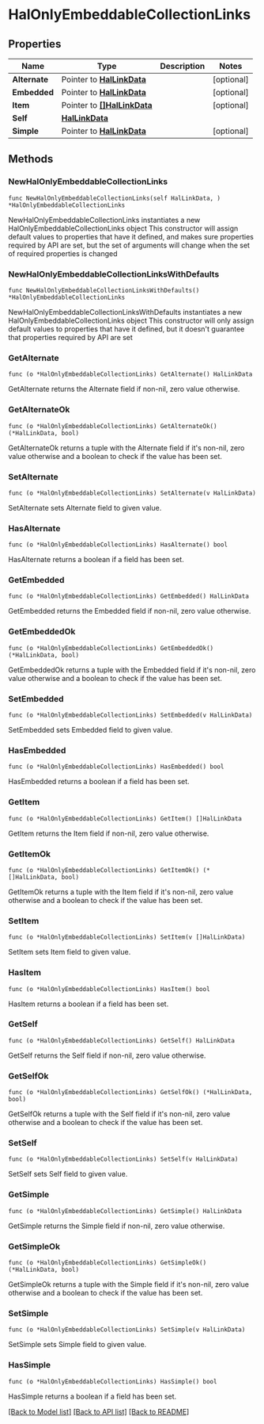 <!--
Copyright (C) 2020-2025 Arm Limited or its affiliates and Contributors. All rights reserved.
SPDX-License-Identifier: Apache-2.0
-->
# HalOnlyEmbeddableCollectionLinks

## Properties

Name | Type | Description | Notes
------------ | ------------- | ------------- | -------------
**Alternate** | Pointer to [**HalLinkData**](HalLinkData.md) |  | [optional] 
**Embedded** | Pointer to [**HalLinkData**](HalLinkData.md) |  | [optional] 
**Item** | Pointer to [**[]HalLinkData**](HalLinkData.md) |  | [optional] 
**Self** | [**HalLinkData**](HalLinkData.md) |  | 
**Simple** | Pointer to [**HalLinkData**](HalLinkData.md) |  | [optional] 

## Methods

### NewHalOnlyEmbeddableCollectionLinks

`func NewHalOnlyEmbeddableCollectionLinks(self HalLinkData, ) *HalOnlyEmbeddableCollectionLinks`

NewHalOnlyEmbeddableCollectionLinks instantiates a new HalOnlyEmbeddableCollectionLinks object
This constructor will assign default values to properties that have it defined,
and makes sure properties required by API are set, but the set of arguments
will change when the set of required properties is changed

### NewHalOnlyEmbeddableCollectionLinksWithDefaults

`func NewHalOnlyEmbeddableCollectionLinksWithDefaults() *HalOnlyEmbeddableCollectionLinks`

NewHalOnlyEmbeddableCollectionLinksWithDefaults instantiates a new HalOnlyEmbeddableCollectionLinks object
This constructor will only assign default values to properties that have it defined,
but it doesn't guarantee that properties required by API are set

### GetAlternate

`func (o *HalOnlyEmbeddableCollectionLinks) GetAlternate() HalLinkData`

GetAlternate returns the Alternate field if non-nil, zero value otherwise.

### GetAlternateOk

`func (o *HalOnlyEmbeddableCollectionLinks) GetAlternateOk() (*HalLinkData, bool)`

GetAlternateOk returns a tuple with the Alternate field if it's non-nil, zero value otherwise
and a boolean to check if the value has been set.

### SetAlternate

`func (o *HalOnlyEmbeddableCollectionLinks) SetAlternate(v HalLinkData)`

SetAlternate sets Alternate field to given value.

### HasAlternate

`func (o *HalOnlyEmbeddableCollectionLinks) HasAlternate() bool`

HasAlternate returns a boolean if a field has been set.

### GetEmbedded

`func (o *HalOnlyEmbeddableCollectionLinks) GetEmbedded() HalLinkData`

GetEmbedded returns the Embedded field if non-nil, zero value otherwise.

### GetEmbeddedOk

`func (o *HalOnlyEmbeddableCollectionLinks) GetEmbeddedOk() (*HalLinkData, bool)`

GetEmbeddedOk returns a tuple with the Embedded field if it's non-nil, zero value otherwise
and a boolean to check if the value has been set.

### SetEmbedded

`func (o *HalOnlyEmbeddableCollectionLinks) SetEmbedded(v HalLinkData)`

SetEmbedded sets Embedded field to given value.

### HasEmbedded

`func (o *HalOnlyEmbeddableCollectionLinks) HasEmbedded() bool`

HasEmbedded returns a boolean if a field has been set.

### GetItem

`func (o *HalOnlyEmbeddableCollectionLinks) GetItem() []HalLinkData`

GetItem returns the Item field if non-nil, zero value otherwise.

### GetItemOk

`func (o *HalOnlyEmbeddableCollectionLinks) GetItemOk() (*[]HalLinkData, bool)`

GetItemOk returns a tuple with the Item field if it's non-nil, zero value otherwise
and a boolean to check if the value has been set.

### SetItem

`func (o *HalOnlyEmbeddableCollectionLinks) SetItem(v []HalLinkData)`

SetItem sets Item field to given value.

### HasItem

`func (o *HalOnlyEmbeddableCollectionLinks) HasItem() bool`

HasItem returns a boolean if a field has been set.

### GetSelf

`func (o *HalOnlyEmbeddableCollectionLinks) GetSelf() HalLinkData`

GetSelf returns the Self field if non-nil, zero value otherwise.

### GetSelfOk

`func (o *HalOnlyEmbeddableCollectionLinks) GetSelfOk() (*HalLinkData, bool)`

GetSelfOk returns a tuple with the Self field if it's non-nil, zero value otherwise
and a boolean to check if the value has been set.

### SetSelf

`func (o *HalOnlyEmbeddableCollectionLinks) SetSelf(v HalLinkData)`

SetSelf sets Self field to given value.


### GetSimple

`func (o *HalOnlyEmbeddableCollectionLinks) GetSimple() HalLinkData`

GetSimple returns the Simple field if non-nil, zero value otherwise.

### GetSimpleOk

`func (o *HalOnlyEmbeddableCollectionLinks) GetSimpleOk() (*HalLinkData, bool)`

GetSimpleOk returns a tuple with the Simple field if it's non-nil, zero value otherwise
and a boolean to check if the value has been set.

### SetSimple

`func (o *HalOnlyEmbeddableCollectionLinks) SetSimple(v HalLinkData)`

SetSimple sets Simple field to given value.

### HasSimple

`func (o *HalOnlyEmbeddableCollectionLinks) HasSimple() bool`

HasSimple returns a boolean if a field has been set.


[[Back to Model list]](../README.md#documentation-for-models) [[Back to API list]](../README.md#documentation-for-api-endpoints) [[Back to README]](../README.md)



